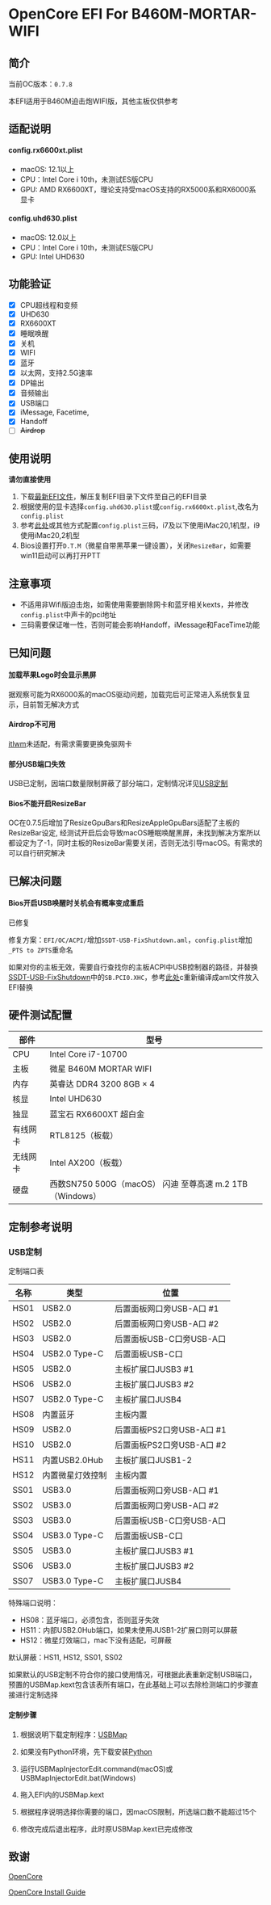 # OpenCore EFI For B460M-MORTAR-WIFI

## 简介

当前OC版本：`0.7.8`

本EFI适用于B460M迫击炮WIFI版，其他主板仅供参考

## 适配说明

#### config.rx6600xt.plist

- macOS: 12.1以上
- CPU：Intel Core i 10th，未测试ES版CPU
- GPU: AMD RX6600XT，理论支持受macOS支持的RX5000系和RX6000系显卡

#### config.uhd630.plist

- macOS: 12.0以上
- CPU：Intel Core i 10th，未测试ES版CPU
- GPU: Intel UHD630

## 功能验证

- [x] CPU超线程和变频
- [x] UHD630
- [x] RX6600XT
- [x] 睡眠唤醒
- [x] 关机
- [x] WIFI
- [x] 蓝牙
- [x] 以太网，支持2.5G速率
- [x] DP输出
- [x] 音频输出
- [x] USB端口
- [x] iMessage, Facetime,
- [x] Handoff
- [ ] ~~Airdrop~~

## 使用说明

**请勿直接使用**

1. 下载[最新EFI文件](https://github.com/Spectrelai/Hackintosh-B460M-MORTAR-WIFI/archive/refs/heads/main.zip)，解压复制EFI目录下文件至自己的EFI目录
2. 根据使用的显卡选择`config.uhd630.plist`或`config.rx6600xt.plist`,改名为`config.plist`
3. 参考[此处](https://dortania.github.io/OpenCore-Install-Guide/config.plist/comet-lake.html#platforminfo)或其他方式配置`config.plist`三码，i7及以下使用iMac20,1机型，i9使用iMac20,2机型
4. Bios设置打开`D.T.M`（微星自带黑苹果一键设置），关闭`ResizeBar`，如需要win11启动可以再打开PTT

## 注意事项

- 不适用非Wifi版迫击炮，如需使用需要删除网卡和蓝牙相关kexts，并修改`config.plist`中声卡的pci地址
- 三码需要保证唯一性，否则可能会影响Handoff，iMessage和FaceTime功能

## 已知问题

#### 加载苹果Logo时会显示黑屏

据观察可能为RX6000系的macOS驱动问题，加载完后可正常进入系统恢复显示，目前暂无解决方式

#### Airdrop不可用

[itlwm](https://github.com/OpenIntelWireless/itlwm)未适配，有需求需要更换免驱网卡

#### 部分USB端口失效

USB已定制，因端口数量限制屏蔽了部分端口，定制情况详见[USB定制](#USB定制)

#### Bios不能开启ResizeBar

OC在0.7.5后增加了ResizeGpuBars和ResizeAppleGpuBars适配了主板的ResizeBar设定, 经测试开启后会导致macOS睡眠唤醒黑屏，未找到解决方案所以都设定为了-1，同时主板的ResizeBar需要关闭，否则无法引导macOS。有需求的可以自行研究解决

## 已解决问题

#### Bios开启USB唤醒时关机会有概率变成重启

已修复

修复方案：`EFI/OC/ACPI/`增加`SSDT-USB-FixShutdown.aml`，`config.plist`增加`_PTS to ZPTS`重命名

如果对你的主板无效，需要自行查找你的主板ACPI中USB控制器的路径，并替换[SSDT-USB-FixShutdown](ACPI/SSDT-USB-FixShutdown.dsl)中的`SB.PCI0.XHC`，参考[此处](https://dortania.github.io/Getting-Started-With-ACPI/Manual/compile.html)c重新编译成aml文件放入EFI替换

## 硬件测试配置

| 部件     | 型号                     |
| -------- | ------------------------ |
| CPU      | Intel Core i7-10700           |
| 主板     | 微星 B460M MORTAR WIFI   |
| 内存     | 英睿达 DDR4 3200 8GB × 4 |
| 核显     | Intel UHD630            |
| 独显     | 蓝宝石 RX6600XT 超白金    |
| 有线网卡 | RTL8125（板载）          |
| 无线网卡 | Intel AX200（板载）      |
| 硬盘     | 西数SN750 500G（macOS） 闪迪 至尊高速 m.2 1TB（Windows）    |

## 定制参考说明

### USB定制

定制端口表

| 名称 | 类型             | 位置                      |
| ---- | ---------------- | ------------------------- |
| HS01 | USB2.0           | 后置面板网口旁USB-A口 #1  |
| HS02 | USB2.0           | 后置面板网口旁USB-A口 #2  |
| HS03 | USB2.0           | 后置面板USB-C口旁USB-A口  |
| HS04 | USB2.0 Type-C    | 后置面板USB-C口           |
| HS05 | USB2.0           | 主板扩展口JUSB3 #1        |
| HS06 | USB2.0           | 主板扩展口JUSB3 #2        |
| HS07 | USB2.0 Type-C    | 主板扩展口JUSB4           |
| HS08 | 内置蓝牙         | 主板内置                  |
| HS09 | USB2.0           | 后置面板PS2口旁USB-A口 #1 |
| HS10 | USB2.0           | 后置面板PS2口旁USB-A口 #2 |
| HS11 | 内置USB2.0Hub    | 主板扩展口JUSB1-2         |
| HS12 | 内置微星灯效控制 | 主板内置                  |
| SS01 | USB3.0           | 后置面板网口旁USB-A口 #1  |
| SS02 | USB3.0           | 后置面板网口旁USB-A口 #2  |
| SS03 | USB3.0           | 后置面板USB-C口旁USB-A口  |
| SS04 | USB3.0 Type-C    | 后置面板USB-C口           |
| SS05 | USB3.0           | 主板扩展口JUSB3 #1        |
| SS06 | USB3.0           | 主板扩展口JUSB3 #2        |
| SS07 | USB3.0 Type-C    | 主板扩展口JUSB4           |

特殊端口说明：

- HS08：蓝牙端口，必须包含，否则蓝牙失效
- HS11：内部USB2.0Hub端口，如果未使用JUSB1-2扩展口则可以屏蔽
- HS12：微星灯效端口，mac下没有适配，可屏蔽

默认屏蔽：HS11, HS12, SS01, SS02

如果默认的USB定制不符合你的接口使用情况，可根据此表重新定制USB端口，预置的USBMap.kext包含该表所有端口，在此基础上可以去除检测端口的步骤直接进行定制选择

#### 定制步骤

1. 根据说明下载定制程序：[USBMap](https://github.com/corpnewt/USBMap)

2. 如果没有Python环境，先下载安装[Python](https://www.python.org/downloads/)

3. 运行USBMapInjectorEdit.command(macOS)或USBMapInjectorEdit.bat(Windows)

4. 拖入EFI内的USBMap.kext

5. 根据程序说明选择你需要的端口，因macOS限制，所选端口数不能超过15个

6. 修改完成后退出程序，此时原USBMap.kext已完成修改

## 致谢

[OpenCore](https://github.com/acidanthera/OpenCorePkg)

[OpenCore Install Guide](https://dortania.github.io/OpenCore-Install-Guide/)
